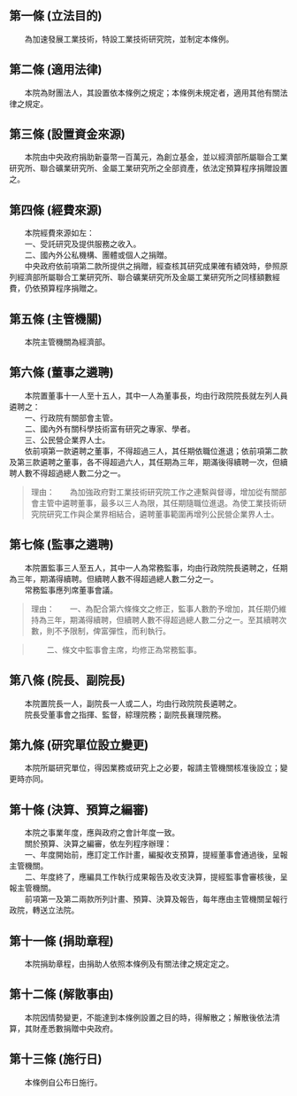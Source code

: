 第一條 (立法目的)
-----------------
　　為加速發展工業技術，特設工業技術研究院，並制定本條例。  


第二條 (適用法律)
-----------------
　　本院為財團法人，其設置依本條例之規定；本條例未規定者，適用其他有關法律之規定。  


第三條 (設置資金來源)
---------------------
　　本院由中央政府捐助新臺幣一百萬元，為創立基金，並以經濟部所屬聯合工業研究所、聯合礦業研究所、金屬工業研究所之全部資產，依法定預算程序捐贈設置之。  


第四條 (經費來源)
-----------------
　　本院經費來源如左：  
　　一、受託研究及提供服務之收入。  
　　二、國內外公私機構、團體或個人之捐贈。  
　　中央政府依前項第二款所提供之捐贈，經查核其研究成果確有績效時，參照原列經濟部所屬聯合工業研究所、聯合礦業研究所及金屬工業研究所之同樣額數經費，仍依預算程序捐贈之。  


第五條 (主管機關)
-----------------
　　本院主管機關為經濟部。  


第六條 (董事之遴聘)
-------------------
　　本院置董事十一人至十五人，其中一人為董事長，均由行政院院長就左列人員遴聘之：  
　　一、行政院有關部會主管。  
　　二、國內外有關科學技術富有研究之專家、學者。  
　　三、公民營企業界人士。  
　　依前項第一款遴聘之董事，不得超過三人，其任期依職位進退；依前項第二款及第三款遴聘之董事，各不得超過六人，其任期為三年，期滿後得續聘一次，但續聘人數不得超過總人數二分之一。  
> 理由：　　為加強政府對工業技術研究院工作之連繫與督導，增加從有關部會主管中遴聘董事，最多以三人為限，其任期隨職位進退。為使工業技術研究院研究工作與企業界相結合，遴聘董事範圍再增列公民營企業界人士。



第七條 (監事之遴聘)
-------------------
　　本院置監事三人至五人，其中一人為常務監事，均由行政院院長遴聘之，任期為三年，期滿得續聘。但續聘人數不得超過總人數二分之一。  
　　常務監事應列席董事會議。  
> 理由：　　一、為配合第六條條文之修正，監事人數酌予增加，其任期仍維持為三年，期滿得續聘，但續聘人數不得超過總人數二分之一。至其續聘次數，則不予限制，俾富彈性，而利執行。

> 　　二、條文中監事會主席，均修正為常務監事。



第八條 (院長、副院長)
---------------------
　　本院置院長一人，副院長一人或二人，均由行政院院長遴聘之。  
　　院長受董事會之指揮、監督，綜理院務；副院長襄理院務。  


第九條 (研究單位設立變更)
-------------------------
　　本院所屬研究單位，得因業務或研究上之必要，報請主管機關核准後設立；變更時亦同。  


第十條 (決算、預算之編審)
-------------------------
　　本院之事業年度，應與政府之會計年度一致。  
　　關於預算、決算之編審，依左列程序辦理：  
　　一、年度開始前，應訂定工作計畫，編擬收支預算，提經董事會通過後，呈報主管機關。  
　　二、年度終了，應編具工作執行成果報告及收支決算，提經監事會審核後，呈報主管機關。  
　　前項第一及第二兩款所列計畫、預算、決算及報告，每年應由主管機關呈報行政院，轉送立法院。  


第十一條 (捐助章程)
-------------------
　　本院捐助章程，由捐助人依照本條例及有關法律之規定定之。  


第十二條 (解散事由)
-------------------
　　本院因情勢變更，不能達到本條例設置之目的時，得解散之；解散後依法清算，其財產悉數捐贈中央政府。  


第十三條 (施行日)
-----------------
　　本條例自公布日施行。